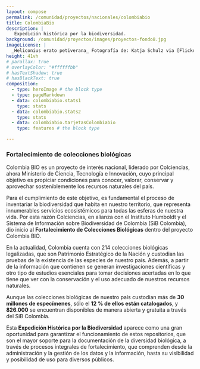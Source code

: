 ```yaml
---
layout: compose
permalink: /comunidad/proyectos/nacionales/colombiabio
title: ColombiaBio
description: |
   Expedición histórica por la biodiversidad.
background: /comunidad/proyectos/images/proyectos-fondo8.jpg
imageLicense: |
  _Heliconius erato petiverana_ Fotografía de: Katja Schulz via [Flickr](https://flic.kr/p/bmS9bM)
height: 41vh
# parallax: true
# overlayColor: "#ffffffbb" 
# hasTextShadow: true
# hasBlackText: true
composition:
  - type: heroImage # the block type
  - type: pageMarkdown
  - data: colombiabio.stats1
    type: stats
  - data: colombiabio.stats2
    type: stats
  - data: colombiabio.tarjetasColombiabio
    type: features # the block type

---
```


### Fortalecimiento de colecciones biológicas

Colombia BIO es un proyecto de interés nacional, liderado por Colciencias, ahora Ministerio  de  Ciencia,  Tecnología  e  Innovación, cuyo principal objetivo es propiciar condiciones para conocer, valorar, conservar y aprovechar sosteniblemente los recursos naturales del país.

Para el cumplimiento de este objetivo, es fundamental el proceso de inventariar la biodiversidad que habita en nuestro territorio, que representa innumerables servicios ecosistémicos para todas las esferas de nuestra vida. Por esta razón Colciencias, en alianza con el Instituto Humboldt y el Sistema de Información sobre Biodiversidad de Colombia (SiB Colombia), dio inicio al **Fortalecimiento de Colecciones Biológicas** dentro del proyecto Colombia BIO.

En la actualidad, Colombia cuenta con 214 colecciones biológicas legalizadas, que son Patrimonio Estratégico de la Nación y custodian las pruebas de la existencia de las especies de nuestro país. Además, a partir de la información que contienen se generan investigaciones científicas y otro tipo de estudios esenciales para tomar decisiones acertadas en lo que tiene que ver con la conservación y el uso adecuado de nuestros recursos naturales.

Aunque las colecciones biológicas de nuestro país custodian más de **30 millones de especímenes**, sólo el **12 % de ellos están catalogados**, y **826.000** se encuentran disponibles de manera abierta y gratuita a través del SiB Colombia.

Esta **Expedición Histórica por la Biodiversidad** aparece como una gran oportunidad para garantizar el funcionamiento de estos repositorios, que son el mayor soporte para la documentación de la diversidad biológica, a través de procesos integrales de fortalecimiento, que comprenden desde la administración y la gestión de los datos y la información, hasta su visibilidad y posibilidad de uso para diversos públicos.
